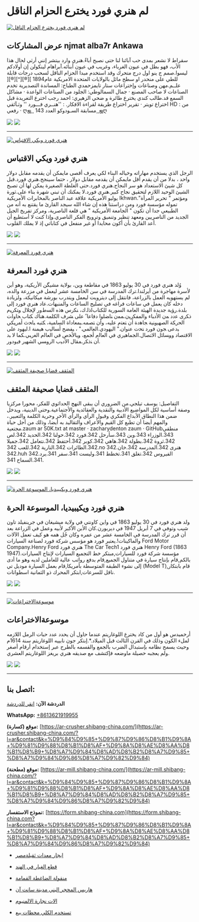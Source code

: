 # لم هنري فورد يخترع الحزام الناقل

<a href="https://swt.shibang-china.com/?l=ar&img&k=%D9%84%D9%85+%D9%87%D9%86%D8%B1%D9%8A+%D9%81%D9%88%D8%B1%D8%AF+%D9%8A%D8%AE%D8%AA%D8%B1%D8%B9+%D8%A7%D9%84%D8%AD%D8%B2%D8%A7%D9%85+%D8%A7%D9%84%D9%86%D8%A7%D9%82%D9%84" target="_blank">![لم هنري فورد يخترع الحزام الناقل](http://static.shibang-china.com/all-800x300/137.jpg)</a>

## عرض المشاركات njmat alba7r Ankawa
سقراط لا نشعر بمدى حب آبائنا لنا حتى نصبح أباءً.هنري وارد بيتشر إنني أرثي لحال هذا الأب، فهو بطل في عيون الغرباء، وغريب في عيون أبنائه.آبراهام لينكولن إن أولادكم ليسوا.صمم ج ينو اول درج متحرك وقد استخدم مبدا الحزام الناقل لسحب درجات قابلة للطي على منحدر او سطح مائل بالولايات المتحدة الامريكية عام1894 ][®][^][®][ علــم.مهن وصناعات وإختراعات ستار تايمزحمدي الطباخ: المساندة التصديرية تخدم الصناعات لا صاحب المصنع &middot; جمال السمالوطي: الجلود من الصناعات الواعدة &middot; مشاكل السمع قد.طالب كندي يخترع طائرة و ضحي الزهيري: احمد رجب اخترع التغريدة قبل اختراع تويتر &middot; تقرير اختراع طريقة لقراءة الافكار. : &#39;&#39;هنــري فـــورد &#39;&#39; وثـآئقي HD : من رفعي &middot; ღஜ¸¸ مسابقة السـودوكو العدد 143¸¸ஜღ


<a href="https://whatsapp.shibangsoft.com/WhatsApp.php" target="_blank" title="WhatsApp">![](http://static.shibang-china.com/icon/whatsapp.png)</a> <a href="https://swt.shibang-china.com/?l=ar&icon&k=%D9%84%D9%85+%D9%87%D9%86%D8%B1%D9%8A+%D9%81%D9%88%D8%B1%D8%AF+%D9%8A%D8%AE%D8%AA%D8%B1%D8%B9+%D8%A7%D9%84%D8%AD%D8%B2%D8%A7%D9%85+%D8%A7%D9%84%D9%86%D8%A7%D9%82%D9%84" target="_blank">![](http://static.shibang-china.com/icon/chat-ar.png)</a>

---

<a href="https://swt.shibang-china.com/?l=ar&img&k=%D9%84%D9%85+%D9%87%D9%86%D8%B1%D9%8A+%D9%81%D9%88%D8%B1%D8%AF+%D9%8A%D8%AE%D8%AA%D8%B1%D8%B9+%D8%A7%D9%84%D8%AD%D8%B2%D8%A7%D9%85+%D8%A7%D9%84%D9%86%D8%A7%D9%82%D9%84" target="_blank">![هنري فورد ويكي الاقتباس](http://static.shibang-china.com/all-800x300/1355.jpg)</a>

## هنري فورد ويكي الاقتباس
الرجل الذي يستخدم مهاراته وخياله البناء لكي يعرف أقصى مايمكن أن يقدمه مقابل دولار واحد ، بدلا من أن يقدم أقل مايمكن أن يقدمه مقابل دولار ، حتما سينجح.هنري فورد.قبل كل شيئ الاستعداد هو سر النجاح.هنري فورد.حتى الغلطة الصغيرة يمكن لها أن تصبح الشيئ الوحيد اللازم لتحقيق نجاح كبير.هنري فورد.لا يمكنك أن تبني شهرة بناء على.ثورة يوليو الأمريكية علاقة عبد الناصر بالمخابرات الأمريكية Ikhwan.ومؤتمر &quot; تحرير المرأة&quot; تموله مؤسسة فورد ومن دراستنا هذه إن شاء الله سيجد القارئ ما يقتنع به أنه من الطبيعي جدا أن تكون &quot; الجامعة الأمريكية &quot; هي قلعة الناصرية، ومركز تفريخ الجيل الجديد من الناصريين ومعهد تنظير وتنميق وترويج الفكر الناصري.وإذا كنت لا أستطيع أن أعد القارئ بأن أكون محايدا أو غير منفعل في كتاباتي إذ لا يملك القلوب.


<a href="https://whatsapp.shibangsoft.com/WhatsApp.php" target="_blank" title="WhatsApp">![](http://static.shibang-china.com/icon/whatsapp.png)</a> <a href="https://swt.shibang-china.com/?l=ar&icon&k=%D9%84%D9%85+%D9%87%D9%86%D8%B1%D9%8A+%D9%81%D9%88%D8%B1%D8%AF+%D9%8A%D8%AE%D8%AA%D8%B1%D8%B9+%D8%A7%D9%84%D8%AD%D8%B2%D8%A7%D9%85+%D8%A7%D9%84%D9%86%D8%A7%D9%82%D9%84" target="_blank">![](http://static.shibang-china.com/icon/chat-ar.png)</a>

---

<a href="https://swt.shibang-china.com/?l=ar&img&k=%D9%84%D9%85+%D9%87%D9%86%D8%B1%D9%8A+%D9%81%D9%88%D8%B1%D8%AF+%D9%8A%D8%AE%D8%AA%D8%B1%D8%B9+%D8%A7%D9%84%D8%AD%D8%B2%D8%A7%D9%85+%D8%A7%D9%84%D9%86%D8%A7%D9%82%D9%84" target="_blank">![هنري فورد المعرفة](http://static.shibang-china.com/all-800x300/278.jpg)</a>

## هنري فورد المعرفة
وُلد هنري فورد في 30 يوليو 1863 في مقاطعة وين، بولاية مشيگن الأريكية، وهو أبن لأسرة مهاجرة من أيرلندا.ترك المدرسة في سن الخامسة عشر ليعمل في مزرعة والده، لم يستهويه العمل بالزراعة، فانتقل إلى ديترويت ليعمل ويتدرب بورشة ميكانيكة، ولزيادة دخله كان يعمل في ساعات فراغه في تصليح الساعات والمنبهات.عاد هنري فورد إلى بلدة.رؤية جديدة الهيئة العامة السورية للكتابﻟﺫﻟ.ﻙ، ﻨﻜﺭﺱ ﻫﺫﻩ ﺍﻟﺴﻁﻭﺭ ﻹﺠﻼل ﻭﺘﻜﺭﻴﻡ ﺫﻜﺭﻯ ﻋﺩﺩ ﻤﻥ ﺍﻷﺩﺒﺎﺀ ﻭﺍﻟﻤﻔﻜﺭﻴﻥ.ﻤﻤﻥ ﻨﺎﻀﻠﻭﺍ ﺩﻓﺎﻋﺎﹰ ﻋﻠﻰ ﺸﺭﻑ ﺍﻟﻜﻠﻤﺔ.ﻫﻨﺎﻙ ﻜﺘﺎﺏ ﺤﺎﻭﻟﺕ ﺍﻟﺤﺭﻜﺔ ﺍﻟﺼﻬﻴﻭﻨﻴﺔ ﺠﺎﻫﺩﺓ ﺃﻥ ﺘﻌﺘﻡ ﻋﻠﻴﻪ، ﻭﺃﻥ ﺘﺼﻤﻪ.ﺒﻤﻌﺎﺩﺍﺓ ﺍﻟﺴﺎﻤﻴﺔ، ﻜﺘﺒﻪ ﺒﺎﺤﺙ ﺃﻤﺭﻴﻜﻲ ﻴﺩﻋﻰ ﺠﻭﻥ ﻓﻭﺭﺩ ﺘﺤﺕ ﻋﻨﻭﺍﻥ.&quot; ﺍﻟﻴﻬﻭﺩﻱ.ﺍﻟﻌﺎﻟﻤﻲ.&quot; ، ﻴﻔﻀﺢ ﺃﺴﺎﻟﻴﺏ ﻫﻴﻤﻨﺔ ﺍ.ﻟﻴﻬﻭﺩ ﻋﻠﻰ ﺍﻻﻗﺘﺼﺎﺩ ﻭﻭﺴﺎﺌل ﺍﻻﺘﺼﺎل.ﺍﻟﺠﻤﺎﻫﻴﺭﻱ ﻓﻲ ﺍﻟﻌﺎﻟﻡ ﺃﺠﻤﻊ، ﻭﺒﺎﻷﺨﺹ ﻓﻲ ﺍﻟﻌﺎﻟﻡ ﺍﻟﻐﺭﺒﻲ.ﻜﻤﺎ ﻻ ﺒﺩ ﺃﻥ ﻨﺫﻜﺭ.ﻤﻘﺎل ﺍﻷﺩﻴﺏ ﺍﻟﺭﻭﺴﻲ ﺍﻟﺸﻬﻴﺭ ﻓﻴﻭﺩﻭﺭ.


<a href="https://whatsapp.shibangsoft.com/WhatsApp.php" target="_blank" title="WhatsApp">![](http://static.shibang-china.com/icon/whatsapp.png)</a> <a href="https://swt.shibang-china.com/?l=ar&icon&k=%D9%84%D9%85+%D9%87%D9%86%D8%B1%D9%8A+%D9%81%D9%88%D8%B1%D8%AF+%D9%8A%D8%AE%D8%AA%D8%B1%D8%B9+%D8%A7%D9%84%D8%AD%D8%B2%D8%A7%D9%85+%D8%A7%D9%84%D9%86%D8%A7%D9%82%D9%84" target="_blank">![](http://static.shibang-china.com/icon/chat-ar.png)</a>

---

<a href="https://swt.shibang-china.com/?l=ar&img&k=%D9%84%D9%85+%D9%87%D9%86%D8%B1%D9%8A+%D9%81%D9%88%D8%B1%D8%AF+%D9%8A%D8%AE%D8%AA%D8%B1%D8%B9+%D8%A7%D9%84%D8%AD%D8%B2%D8%A7%D9%85+%D8%A7%D9%84%D9%86%D8%A7%D9%82%D9%84" target="_blank">![المثقف قضايا صحيفة المثقف](http://static.shibang-china.com/all-800x300/1519.jpg)</a>

## المثقف قضايا صحيفة المثقف
التفاصيل: يوسف تيلجي.من الضروري أن يبقى النهج الحداثوي للفكر، محورا مركزيا وصفة أساسية لكل المواضيع الأدبية والنقدية والعقائدية والأجتماعية.وحتى الدينية، ويدخل ضمن هذا النطاق الأبداع الفكري وقبول الرأي والرأي الأخر وحرية الكلمة والتعبير.، والمهم أيضا أن تطبع كل القيم والأعراف والتقاليد به أيضا، وذلك من أجل حياة مجتعية.zaum ar 50K.txt at master · zacharydenton zaum · GitHubمنطقي 343.الوزراء 343.وين 343.سأرحل 342.فورد 342.حولنا 342.الحديد 342.لص 342.ثروة 342.بطولة 342.هاهي 342.كوبر 342.أحتفظ 342.نتعامل 342.جميلا 342.الطائرات 342.النارية 342.للعب 342.no 342.هنرى 342.المدرسه 342.خان 342.huh 342.الفيروس 342.تغلق 341.تخطط 341.وليست 341.سفر 341.يرد 341.السماح 341.


<a href="https://whatsapp.shibangsoft.com/WhatsApp.php" target="_blank" title="WhatsApp">![](http://static.shibang-china.com/icon/whatsapp.png)</a> <a href="https://swt.shibang-china.com/?l=ar&icon&k=%D9%84%D9%85+%D9%87%D9%86%D8%B1%D9%8A+%D9%81%D9%88%D8%B1%D8%AF+%D9%8A%D8%AE%D8%AA%D8%B1%D8%B9+%D8%A7%D9%84%D8%AD%D8%B2%D8%A7%D9%85+%D8%A7%D9%84%D9%86%D8%A7%D9%82%D9%84" target="_blank">![](http://static.shibang-china.com/icon/chat-ar.png)</a>

---

<a href="https://swt.shibang-china.com/?l=ar&img&k=%D9%84%D9%85+%D9%87%D9%86%D8%B1%D9%8A+%D9%81%D9%88%D8%B1%D8%AF+%D9%8A%D8%AE%D8%AA%D8%B1%D8%B9+%D8%A7%D9%84%D8%AD%D8%B2%D8%A7%D9%85+%D8%A7%D9%84%D9%86%D8%A7%D9%82%D9%84" target="_blank">![هنري فورد ويكيبيديا، الموسوعة الحرة](http://static.shibang-china.com/all-800x300/1452.jpg)</a>

## هنري فورد ويكيبيديا، الموسوعة الحرة
ولد هنري فورد في 30 يوليو 1863 في واين كاونتي في ولاية ميشيغان في جرينفيلد تاون شيب وتوفي في 7 أبريل 1947 في ديربورن.كان الأبن الأكبر لأبيه وعمل في الزراعة بعد أن قرر ترك المدرسة في الخامسة عشر من عمره وكان جُل همه هو كيف تعمل الآلات والماكينات!.يعتبر فورد هو مؤسس شركة فورد لصناعة السيارات Ford Motor Company.Henry Ford هنري فورد The Car Tech1 هنري فورد Henry Ford (1863 1947).مؤسسة شركة فورد للسيارات,مبتكر خط التجميع السيارات لإنتاج السيارات بالكم,قام بإنتاج سيارة في متناول الجميع,قام بدفع رواتب عالية للعاملين لديه وهو ما أدى إلى نشوء الطبقة المتوسطة بأمريكا,قام بعمل السيارة موديل تي (Model T),قام بابتكار ناقل للسرعات,ابتكر المحرك ذو الثمانية اسطوانات.


<a href="https://whatsapp.shibangsoft.com/WhatsApp.php" target="_blank" title="WhatsApp">![](http://static.shibang-china.com/icon/whatsapp.png)</a> <a href="https://swt.shibang-china.com/?l=ar&icon&k=%D9%84%D9%85+%D9%87%D9%86%D8%B1%D9%8A+%D9%81%D9%88%D8%B1%D8%AF+%D9%8A%D8%AE%D8%AA%D8%B1%D8%B9+%D8%A7%D9%84%D8%AD%D8%B2%D8%A7%D9%85+%D8%A7%D9%84%D9%86%D8%A7%D9%82%D9%84" target="_blank">![](http://static.shibang-china.com/icon/chat-ar.png)</a>

---

<a href="https://swt.shibang-china.com/?l=ar&img&k=%D9%84%D9%85+%D9%87%D9%86%D8%B1%D9%8A+%D9%81%D9%88%D8%B1%D8%AF+%D9%8A%D8%AE%D8%AA%D8%B1%D8%B9+%D8%A7%D9%84%D8%AD%D8%B2%D8%A7%D9%85+%D8%A7%D9%84%D9%86%D8%A7%D9%82%D9%84" target="_blank">![موسوعةالاختراعات](http://static.shibang-china.com/all-800x300/220.jpg)</a>

## موسوعةالاختراعات
أرخميدس هو أول من كاد يخترع اللوغاريتم عندما حاول أن يحدد عدد حبات الرمل اللازمه لملء الكون وذلك في القرن الثالث قبل الميلاد.*.إبتكر جون نابييه اللوغاريتم سنة 1614م وحيث يسمح نظامه بإستبدال الضرب بالجمع والقسمه بالطرح عبر إستخدام أرقام أصغر ولم يعجبه حصيلة ماوضعه فإكتشف مع صديقه هنري بريغز اللوغاريتم العشري.

<a href="https://whatsapp.shibangsoft.com/WhatsApp.php" target="_blank" title="WhatsApp">![](http://static.shibang-china.com/icon/whatsapp.png)</a> <a href="https://swt.shibang-china.com/?l=ar&icon&k=%D9%84%D9%85+%D9%87%D9%86%D8%B1%D9%8A+%D9%81%D9%88%D8%B1%D8%AF+%D9%8A%D8%AE%D8%AA%D8%B1%D8%B9+%D8%A7%D9%84%D8%AD%D8%B2%D8%A7%D9%85+%D8%A7%D9%84%D9%86%D8%A7%D9%82%D9%84" target="_blank">![](http://static.shibang-china.com/icon/chat-ar.png)</a>

---
## اتصل بنا:

**الدردشة الآن:** [انقر للدردشة](https://swt.shibang-china.com?l=ar&contact&k=%D9%84%D9%85+%D9%87%D9%86%D8%B1%D9%8A+%D9%81%D9%88%D8%B1%D8%AF+%D9%8A%D8%AE%D8%AA%D8%B1%D8%B9+%D8%A7%D9%84%D8%AD%D8%B2%D8%A7%D9%85+%D8%A7%D9%84%D9%86%D8%A7%D9%82%D9%84)

**WhatsApp:**  [+8613621919955](https://whatsapp.shibangsoft.com/WhatsApp.php)

**موقع (كسارة):** [https://ar-crusher.shibang-china.com/](https://ar-crusher.shibang-china.com/?l=ar&contact&k=%D9%84%D9%85+%D9%87%D9%86%D8%B1%D9%8A+%D9%81%D9%88%D8%B1%D8%AF+%D9%8A%D8%AE%D8%AA%D8%B1%D8%B9+%D8%A7%D9%84%D8%AD%D8%B2%D8%A7%D9%85+%D8%A7%D9%84%D9%86%D8%A7%D9%82%D9%84)

**موقع (مطحنة):** [https://ar-mill.shibang-china.com/](https://ar-mill.shibang-china.com/?l=ar&contact&k=%D9%84%D9%85+%D9%87%D9%86%D8%B1%D9%8A+%D9%81%D9%88%D8%B1%D8%AF+%D9%8A%D8%AE%D8%AA%D8%B1%D8%B9+%D8%A7%D9%84%D8%AD%D8%B2%D8%A7%D9%85+%D8%A7%D9%84%D9%86%D8%A7%D9%82%D9%84)

**نموذج الاستفسار:** [https://form.shibang-china.com](https://form.shibang-china.com?l=ar&contact&k=%D9%84%D9%85+%D9%87%D9%86%D8%B1%D9%8A+%D9%81%D9%88%D8%B1%D8%AF+%D9%8A%D8%AE%D8%AA%D8%B1%D8%B9+%D8%A7%D9%84%D8%AD%D8%B2%D8%A7%D9%85+%D8%A7%D9%84%D9%86%D8%A7%D9%82%D9%84)

* [ايجار معدات ثقيلةمصر](../22/%D8%A7%D9%8A%D8%AC%D8%A7%D8%B1%20%D9%85%D8%B9%D8%AF%D8%A7%D8%AA%20%D8%AB%D9%82%D9%8A%D9%84%D8%A9%D9%85%D8%B5%D8%B1.md)

* [قطع الغيار في الهند](../25/%D9%82%D8%B7%D8%B9%20%D8%A7%D9%84%D8%BA%D9%8A%D8%A7%D8%B1%20%D9%81%D9%8A%20%D8%A7%D9%84%D9%87%D9%86%D8%AF.md)

* [منقولة الضاغطة القمامة](../24/%D9%85%D9%86%D9%82%D9%88%D9%84%D8%A9%20%D8%A7%D9%84%D8%B6%D8%A7%D8%BA%D8%B7%D8%A9%20%D8%A7%D9%84%D9%82%D9%85%D8%A7%D9%85%D8%A9.md)

* [هاريس المحجر البني مدينة سانت آن](../25/%D9%87%D8%A7%D8%B1%D9%8A%D8%B3%20%D8%A7%D9%84%D9%85%D8%AD%D8%AC%D8%B1%20%D8%A7%D9%84%D8%A8%D9%86%D9%8A%20%D9%85%D8%AF%D9%8A%D9%86%D8%A9%20%D8%B3%D8%A7%D9%86%D8%AA%20%D8%A2%D9%86.md)

* [الات نجارة الالمنيوم](../21/%D8%A7%D9%84%D8%A7%D8%AA%20%D9%86%D8%AC%D8%A7%D8%B1%D8%A9%20%D8%A7%D9%84%D8%A7%D9%84%D9%85%D9%86%D9%8A%D9%88%D9%85.md)

* [تستخدم الكلي محطات بيع](../25/%D8%AA%D8%B3%D8%AA%D8%AE%D8%AF%D9%85%20%D8%A7%D9%84%D9%83%D9%84%D9%8A%20%D9%85%D8%AD%D8%B7%D8%A7%D8%AA%20%D8%A8%D9%8A%D8%B9.md)